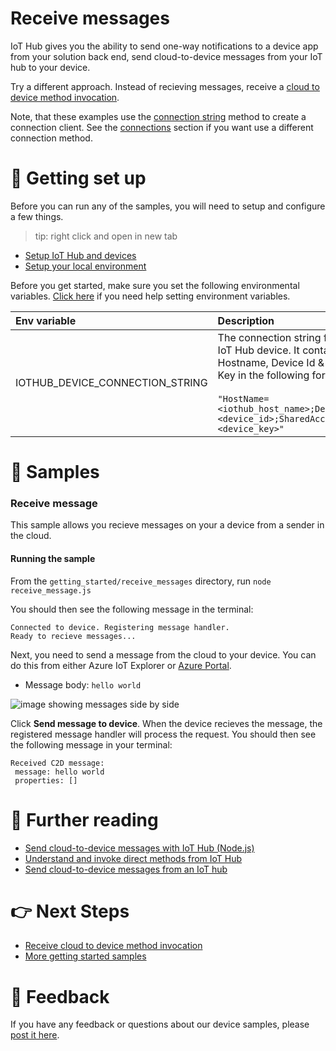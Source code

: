 # Receive messages

IoT Hub gives you the ability to send one-way notifications to a device app from your solution back end, send cloud-to-device messages from your IoT hub to your device.

Try a different approach. Instead of recieving messages, receive a [cloud to device method invocation](../receive_0method_invocation).

Note, that these examples use the [connection string](../connections/connection_string.js) method to create a connection client. See the [connections](../connections) section if you want use a different connection method.

# 🦉 Getting set up

Before you can run any of the samples, you will need to setup and configure a few things.

> tip: right click and open in new tab

- [Setup IoT Hub and devices](../../../../doc/devicesamples/iot-hub-prerequisites.md)
- [Setup your local environment](../../../../doc/devicesamples/dev-environment.md)

Before you get started, make sure you set the following environmental variables. [Click here](../../../../doc/devicesamples/setting-env-variables.md) if you need help setting environment variables.

| Env variable                    | Description                                                                                                                                                                                                         |
| :------------------------------ | :------------------------------------------------------------------------------------------------------------------------------------------------------------------------------------------------------------------ |
| IOTHUB_DEVICE_CONNECTION_STRING | The connection string for your IoT Hub device. It contains the Hostname, Device Id & Device Key in the following format:<br/><br/>`"HostName=<iothub_host_name>;DeviceId=<device_id>;SharedAccessKey=<device_key>"` |

# 🌟 Samples

### Receive message

This sample allows you recieve messages on your a device from a sender in the cloud.

#### Running the sample

From the `getting_started/receive_messages` directory, run `node receive_message.js`

You should then see the following message in the terminal:

```text
Connected to device. Registering message handler.
Ready to recieve messages...
```

Next, you need to send a message from the cloud to your device. You can do this from either Azure IoT Explorer or [Azure Portal](../../../../doc/devicesamples/send-message-with-azure-portal.md).

- Message body: `hello world`

![image showing messages side by side](../../../../doc/devicesamples/media/azure-portal-and-iot-explorer-message.png)

Click **Send message to device**. When the device recieves the message, the registered message handler will process the request. You should then see the following message in your terminal:

```text
Received C2D message:
 message: hello world
 properties: []
```

# 📖 Further reading

- [Send cloud-to-device messages with IoT Hub (Node.js)](https://docs.microsoft.com/en-us/azure/iot-hub/iot-hub-node-node-c2d)
- [Understand and invoke direct methods from IoT Hub](https://docs.microsoft.com/en-us/azure/iot-hub/iot-hub-devguide-messaging)
- [Send cloud-to-device messages from an IoT hub](https://docs.microsoft.com/en-us/azure/iot-hub/iot-hub-devguide-messages-c2d)

# 👉 Next Steps

- [Receive cloud to device method invocation](../receive_method_invocation)
- [More getting started samples](../../)

# 💬 Feedback

If you have any feedback or questions about our device samples, please [post it here](https://github.com/Azure/azure-iot-sdk-node/discussions/1042).
